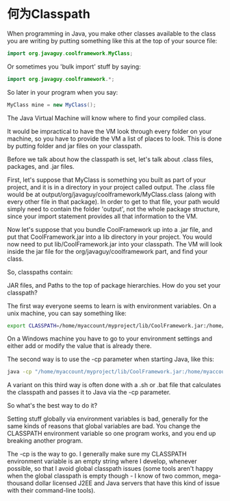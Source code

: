 # 何为Classpath

When programming in Java, you make other classes available to the class you are writing by putting something like this at the top of your source file:
```java
import org.javaguy.coolframework.MyClass;
```
Or sometimes you 'bulk import' stuff by saying:
```java
import org.javaguy.coolframework.*;
```
So later in your program when you say:
```java
MyClass mine = new MyClass();
```

The Java Virtual Machine will know where to find your compiled class.

It would be impractical to have the VM look through every folder on your machine, so you have to provide the VM a list of places to look. This is done by putting folder and jar files on your classpath.

Before we talk about how the classpath is set, let's talk about .class files, packages, and .jar files.

First, let's suppose that MyClass is something you built as part of your project, and it is in a directory in your project called output. The .class file would be at output/org/javaguy/coolframework/MyClass.class (along with every other file in that package). In order to get to that file, your path would simply need to contain the folder 'output', not the whole package structure, since your import statement provides all that information to the VM.

Now let's suppose that you bundle CoolFramework up into a .jar file, and put that CoolFramework.jar into a lib directory in your project. You would now need to put lib/CoolFramework.jar into your classpath. The VM will look inside the jar file for the org/javaguy/coolframework part, and find your class.

So, classpaths contain:

JAR files, and
Paths to the top of package hierarchies.
How do you set your classpath?

The first way everyone seems to learn is with environment variables. On a unix machine, you can say something like:
```bash
export CLASSPATH=/home/myaccount/myproject/lib/CoolFramework.jar:/home/myaccount/myproject/output/
```
On a Windows machine you have to go to your environment settings and either add or modify the value that is already there.

The second way is to use the -cp parameter when starting Java, like this:
```bash
java -cp "/home/myaccount/myproject/lib/CoolFramework.jar:/home/myaccount/myproject/output/"  MyMainClass
```

A variant on this third way is often done with a .sh or .bat file that calculates the classpath and passes it to Java via the -cp parameter.

So what's the best way to do it?

Setting stuff globally via environment variables is bad, generally for the same kinds of reasons that global variables are bad. You change the CLASSPATH environment variable so one program works, and you end up breaking another program.

The -cp is the way to go. I generally make sure my CLASSPATH environment variable is an empty string where I develop, whenever possible, so that I avoid global classpath issues (some tools aren't happy when the global classpath is empty though - I know of two common, mega-thousand dollar licensed J2EE and Java servers that have this kind of issue with their command-line tools).
